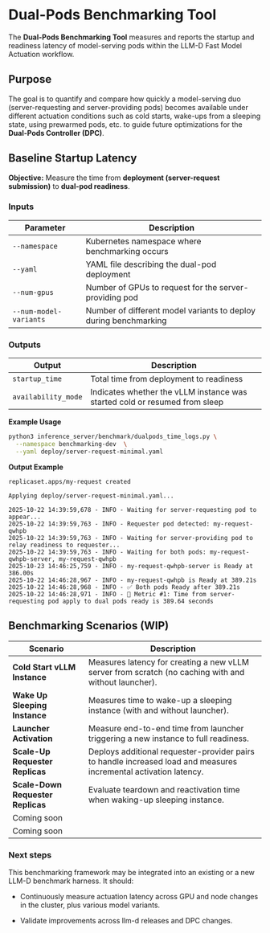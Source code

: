# Dual-Pods Benchmarking Tool
The **Dual-Pods Benchmarking Tool** measures and reports the startup and readiness latency of model-serving pods within the LLM-D Fast Model Actuation workflow.

## Purpose
The goal is to quantify and compare how quickly a model-serving duo (server-requesting and server-providing pods) becomes available under different actuation conditions such as cold starts, wake-ups from a sleeping state, using prewarmed pods, etc. to guide future optimizations for the **Dual-Pods Controller (DPC)**.

## Baseline Startup Latency

**Objective:**
Measure the time from **deployment (server-request submission)** to **dual-pod readiness**.

### Inputs

| Parameter                          | Description                                          |
| ---------------------------------- | -----------------------------------------------------|
| `--namespace`                      | Kubernetes namespace where benchmarking occurs       |
| `--yaml`                           | YAML file describing the dual-pod deployment         |
| `--num-gpus`           | Number of GPUs to request for the server-providing pod           |
| `--num-model-variants` | Number of different model variants to deploy during benchmarking |

### Outputs

| Output                 | Description                                                                |
| ---------------------- | -------------------------------------------------------------------------- |
| `startup_time`         | Total time from deployment to readiness                                    |
| `availability_mode`    | Indicates whether the vLLM instance was started cold or resumed from sleep |

**Example Usage**
```bash
python3 inference_server/benchmark/dualpods_time_logs.py \
  --namespace benchmarking-dev  \
  --yaml deploy/server-request-minimal.yaml
```

**Output Example**

```
replicaset.apps/my-request created

Applying deploy/server-request-minimal.yaml...

2025-10-22 14:39:59,678 - INFO - Waiting for server-requesting pod to appear...
2025-10-22 14:39:59,763 - INFO - Requester pod detected: my-request-qwhpb
2025-10-22 14:39:59,763 - INFO - Waiting for server-providing pod to relay readiness to requester...
2025-10-22 14:39:59,763 - INFO - Waiting for both pods: my-request-qwhpb-server, my-request-qwhpb
2025-10-23 14:46:25,759 - INFO - my-request-qwhpb-server is Ready at 386.00s
2025-10-22 14:46:28,967 - INFO - my-request-qwhpb is Ready at 389.21s
2025-10-22 14:46:28,968 - INFO - ✅ Both pods Ready after 389.21s
2025-10-22 14:46:28,971 - INFO - 🚀 Metric #1: Time from server-requesting pod apply to dual pods ready is 389.64 seconds
```

## Benchmarking Scenarios (WIP)

| Scenario                      | Description                                                   |
| ----------------------------- | ------------------------------------------------------------- |
| **Cold Start vLLM Instance**  | Measures latency for creating a new vLLM server from scratch (no caching with and without launcher).                 |
| **Wake Up Sleeping Instance** | Measures time to wake-up a sleeping instance (with and without launcher).                                        |
| **Launcher Activation** | Measure end-to-end time from launcher triggering a new instance to full readiness. |
| **Scale-Up Requester Replicas**            | Deploys additional requester-provider pairs to handle increased load and measures incremental activation latency. |
| **Scale-Down Requester Replicas**          | Evaluate teardown and reactivation time when waking-up sleeping instance.                       |
| Coming soon| |
| Coming soon| |

### Next steps

This benchmarking framework may be integrated into an existing or a new LLM-D benchmark harness. It should:

- Continuously measure actuation latency across GPU and node changes in the cluster, plus various model variants.

- Validate improvements across llm-d releases and DPC changes.
